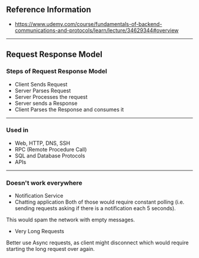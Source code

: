 ## Reference Information
- https://www.udemy.com/course/fundamentals-of-backend-communications-and-protocols/learn/lecture/34629344#overview

---
## Request Response Model

### Steps of Request Response Model
- Client Sends Request
- Server Parses Request
- Server Processes the request
- Server sends a Response
- Client Parses the Response and consumes it
---
### Used in
- Web, HTTP, DNS, SSH
- RPC (Remote Procedure Call)
- SQL and Database Protocols
- APIs

---
### Doesn't work everywhere
- Notification Service
- Chatting application
Both of those would require constant polling (i.e. sending requests asking if there is a notification each 5 seconds).

This would spam the network with empty messages.

- Very Long Requests

Better use Async requests, as client might disconnect which would require starting the long request over again.
